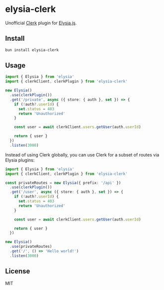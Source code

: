 # elysia-clerk

Unofficial [Clerk](https://clerk.com/) plugin for [Elysia.js](https://elysiajs.com/).

## Install

```bash
bun install elysia-clerk
```

## Usage

```ts
import { Elysia } from 'elysia'
import { clerkClient, clerkPlugin } from 'elysia-clerk'

new Elysia()
  .use(clerkPlugin())
  .get('/private', async ({ store: { auth }, set }) => {
    if (!auth?.userId) {
      set.status = 403
      return 'Unauthorized'
    }

    const user = await clerkClient.users.getUser(auth.userId)

    return { user }
  })
  .listen(3000)
```

Instead of using Clerk globally, you can use Clerk for a subset of routes via Elysia plugins:

```ts
import { Elysia } from 'elysia'
import { clerkClient, clerkPlugin } from 'elysia-clerk'

const privateRoutes = new Elysia({ prefix: '/api' })
  .use(clerkPlugin())
  .get('/user', async ({ store: { auth }, set }) => {
    if (!auth?.userId) {
      set.status = 403
      return 'Unauthorized'
    }

    const user = await clerkClient.users.getUser(auth.userId)

    return { user }
  })

new Elysia()
  .use(privateRoutes)
  .get('/', () => 'Hello world!')
  .listen(3000)
```

## License

MIT
